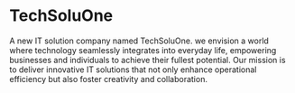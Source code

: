 # TechSoluOne
A new IT solution company named TechSoluOne. we envision a world where technology seamlessly integrates into everyday life, empowering businesses and individuals to achieve their fullest potential. Our mission is to deliver innovative IT solutions that not only enhance operational efficiency but also foster creativity and collaboration. 
